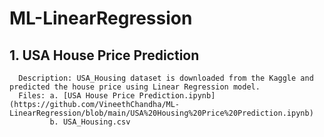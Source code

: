 # ML-LinearRegression
## 1. USA House Price Prediction
      Description: USA_Housing dataset is downloaded from the Kaggle and predicted the house price using Linear Regression model.
      Files: a. [USA House Price Prediction.ipynb](https://github.com/VineethChandha/ML-LinearRegression/blob/main/USA%20Housing%20Price%20Prediction.ipynb)
             b. USA_Housing.csv
